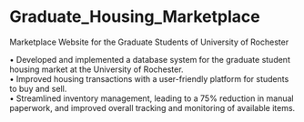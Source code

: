 # Graduate_Housing_Marketplace
Marketplace Website for the Graduate Students of University of Rochester

• Developed and implemented a database system for the graduate student housing market at the University of Rochester.  
• Improved housing transactions with a user-friendly platform for students to buy and sell.  
• Streamlined inventory management, leading to a 75% reduction in manual paperwork, and improved overall tracking and
monitoring of available items.
